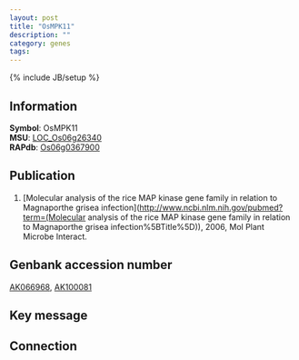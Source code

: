 ```yaml
---
layout: post
title: "OsMPK11"
description: ""
category: genes
tags: 
---
```

{% include JB/setup %}

## Information
__Symbol__: OsMPK11  
__MSU__: [LOC_Os06g26340](http://rice.plantbiology.msu.edu/cgi-bin/ORF_infopage.cgi?orf=LOC_Os06g26340)  
__RAPdb__: [Os06g0367900](http://rapdb.dna.affrc.go.jp/viewer/gbrowse_details/irgsp1?name=Os06g0367900)  

## Publication
1. [Molecular analysis of the rice MAP kinase gene family in relation to Magnaporthe grisea infection](http://www.ncbi.nlm.nih.gov/pubmed?term=(Molecular analysis of the rice MAP kinase gene family in relation to Magnaporthe grisea infection%5BTitle%5D)), 2006, Mol Plant Microbe Interact.

## Genbank accession number
[AK066968](http://www.ncbi.nlm.nih.gov/nuccore/AK066968), [AK100081](http://www.ncbi.nlm.nih.gov/nuccore/AK100081)

## Key message

## Connection


